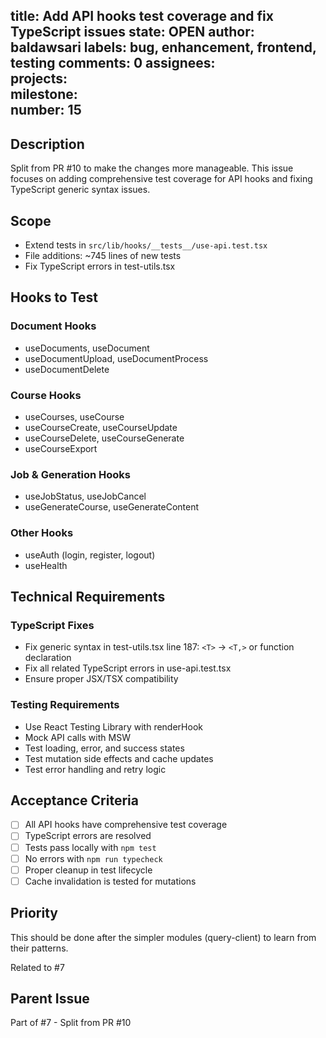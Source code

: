 title:	Add API hooks test coverage and fix TypeScript issues
state:	OPEN
author:	baldawsari
labels:	bug, enhancement, frontend, testing
comments:	0
assignees:	
projects:	
milestone:	
number:	15
--
## Description
Split from PR #10 to make the changes more manageable. This issue focuses on adding comprehensive test coverage for API hooks and fixing TypeScript generic syntax issues.

## Scope
- Extend tests in `src/lib/hooks/__tests__/use-api.test.tsx`
- File additions: ~745 lines of new tests
- Fix TypeScript errors in test-utils.tsx

## Hooks to Test
### Document Hooks
- useDocuments, useDocument
- useDocumentUpload, useDocumentProcess
- useDocumentDelete

### Course Hooks  
- useCourses, useCourse
- useCourseCreate, useCourseUpdate
- useCourseDelete, useCourseGenerate
- useCourseExport

### Job & Generation Hooks
- useJobStatus, useJobCancel
- useGenerateCourse, useGenerateContent

### Other Hooks
- useAuth (login, register, logout)
- useHealth

## Technical Requirements
### TypeScript Fixes
- Fix generic syntax in test-utils.tsx line 187: `<T>` → `<T,>` or function declaration
- Fix all related TypeScript errors in use-api.test.tsx
- Ensure proper JSX/TSX compatibility

### Testing Requirements
- Use React Testing Library with renderHook
- Mock API calls with MSW
- Test loading, error, and success states
- Test mutation side effects and cache updates
- Test error handling and retry logic

## Acceptance Criteria
- [ ] All API hooks have comprehensive test coverage
- [ ] TypeScript errors are resolved
- [ ] Tests pass locally with `npm test`
- [ ] No errors with `npm run typecheck`
- [ ] Proper cleanup in test lifecycle
- [ ] Cache invalidation is tested for mutations

## Priority
This should be done after the simpler modules (query-client) to learn from their patterns.

Related to #7

## Parent Issue
Part of #7 - Split from PR #10
